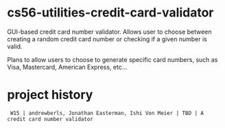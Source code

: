 # cs56-utilities-credit-card-validator

GUI-based credit card number validator. Allows user to choose between creating a random
credit card number or checking if a given number is valid.

Plans to allow users to choose to generate specific card numbers, such as Visa, Mastercard, American Express, etc...

project history
===============
```
 W15 | andrewberls, Jonathan Easterman, Ishi Von Meier | TBD | A credit card number validator
```
